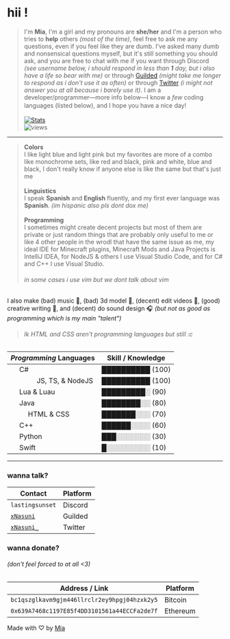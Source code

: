 # hii !
>  I'm **Mia**, I'm a girl and my pronouns are **she/her** and I'm a person who tries to **help** others *(most of the time)*, feel free to ask me any questions, even if you feel like they are dumb. I've asked many dumb and nonsensical questions myself, but it's still something you should ask, and you are free to chat with me if you want through Discord *(see username below, i should respond in less than **1** day, but i also have a life so bear with me)* or through [Guilded](https://guilded.gg/u/xNasuni) *(might take me longer to respond as i don't use it as often)* or through [Twitter](https://x.com/xNasuni_) *(i might not answer you at all because i barely use it)*. I am a developer/programmer—more info below—I know a *few* coding languages (listed below), and I hope you have a nice day! <img src="https://em-content.zobj.net/thumbs/160/twitter/154/heavy-black-heart_2764.png" width="16px"><br/><br/>
[![Stats](https://github-readme-stats.vercel.app/api?username=xNasuni&show_icons=true&count_private=true&theme=dracula)](https://github.com/xNasuni)</br>
> <img src="https://komarev.com/ghpvc/?username=xnasuni&color=ff6e96&style=flat" alt="views" />
---
> **Colors**<br/>
> I like light blue and light pink but my favorites are more of a combo like monochrome sets, like red and black, pink and white, blue and black, I don't really know if anyone else is like the same but that's just me<br/>
> <br/>**Linguistics**<br/>
> I speak **Spanish** and **English** fluently, and my first ever language was **Spanish**. *(im hispanic also pls dont dox me)*<br/>
> <br/>**Programming**<br/>
> I sometimes might create decent projects but most of them are private or just random things that are probably only useful to me or like 4 other people in the wrodl that have the same issue as me, my ideal IDE for Minecraft plugins, Minecraft Mods and Java Projects is IntelliJ IDEA, for NodeJS & others I use Visual Studio Code, and for C# and C++ I use Visual Studio.
> ###### in some cases i use vim but we dont talk about vim

I also make (bad) music 🎵, (bad) 3d model 🧱, (decent) edit videos 📼, (good) creative writing 📒, and (decent) do sound design 🎧 *(but not as good as programming which is my main "talent")*
>###### Ik HTML and CSS aren't programming languages but still :c

| *Programming* Languages | Skill / Knowledge |
| --- | --- |
| <img  src="https://cdn.jsdelivr.net/gh/devicons/devicon/icons/csharp/csharp-original.svg"  width="16px"/> C# | ██████████ (100) |
| <img  src="https://cdn.jsdelivr.net/gh/devicons/devicon/icons/javascript/javascript-original.svg"  width="16px"/>  <img  src="https://cdn.jsdelivr.net/gh/devicons/devicon/icons/typescript/typescript-original.svg"  width="16px"/>  <img  src="https://cdn.jsdelivr.net/gh/devicons/devicon/icons/nodejs/nodejs-original.svg"  width="16px"/> JS, TS, & NodeJS| ██████████ (100) |
| <img  src="https://cdn.jsdelivr.net/gh/devicons/devicon/icons/lua/lua-original.svg"  width="16px"/> Lua & Luau| █████████░ (90) |
| <img  src="https://cdn.jsdelivr.net/gh/devicons/devicon/icons/java/java-original.svg"  width="16px"/> Java | ████████░░ (80) |
| <img  src="https://cdn.jsdelivr.net/gh/devicons/devicon/icons/html5/html5-original.svg"  width="16px"/>  <img  src="https://cdn.jsdelivr.net/gh/devicons/devicon/icons/css3/css3-original.svg"  width="16px"/> HTML & CSS | ███████░░░ (70) |
| <img  src="https://cdn.jsdelivr.net/gh/devicons/devicon/icons/cplusplus/cplusplus-original.svg"  width="16px"/> C++ | ██████░░░░ (60) |
| <img  src="https://cdn.jsdelivr.net/gh/devicons/devicon/icons/python/python-original.svg"  width="16px"/> Python | ███░░░░░░░ (30) |
| <img  src="https://cdn.jsdelivr.net/gh/devicons/devicon/icons/swift/swift-original.svg"  width="16px"/> Swift | █░░░░░░░░░ (10) |
--- 

### wanna talk?
| Contact | Platform |
| --- | --- |
| `lastingsunset` | Discord |
| [`xNasuni`](https://guilded.gg/u/xNasuni) | Guilded |
| [`xNasuni_`](https://x.com/xNasuni_) | Twitter |
### wanna donate?
###### (don't feel forced to at all <3)
| Address / Link | Platform |
| --- | --- |
| `bc1qszglkavm9gjm446llrclr2ey9hpgj04hzxk2y5` | Bitcoin |
| `0x639A7468c1197E85f4DD3101561a44ECCFa2de7f` | Ethereum |

Made with ♡ by [Mia](https://github.com/xNasuni)
